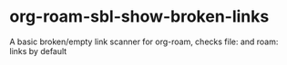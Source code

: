 # org-roam-sbl-show-broken-links
A basic broken/empty link scanner for org-roam, checks file: and roam: links by default
